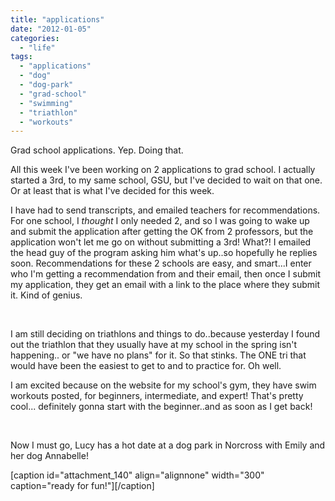 ```yaml
---
title: "applications"
date: "2012-01-05"
categories: 
  - "life"
tags: 
  - "applications"
  - "dog"
  - "dog-park"
  - "grad-school"
  - "swimming"
  - "triathlon"
  - "workouts"
---
```


Grad school applications. Yep. Doing that.

All this week I've been working on 2 applications to grad school. I actually started a 3rd, to my same school, GSU, but I've decided to wait on that one. Or at least that is what I've decided for this week.

I have had to send transcripts, and emailed teachers for recommendations. For one school, I _thought_ I only needed 2, and so I was going to wake up and submit the application after getting the OK from 2 professors, but the application won't let me go on without submitting a 3rd! What?! I emailed the head guy of the program asking him what's up..so hopefully he replies soon. Recommendations for these 2 schools are easy, and smart...I enter who I'm getting a recommendation from and their email, then once I submit my application, they get an email with a link to the place where they submit it. Kind of genius.

 

I am still deciding on triathlons and things to do..because yesterday I found out the triathlon that they usually have at my school in the spring isn't happening.. or "we have no plans" for it. So that stinks. The ONE tri that would have been the easiest to get to and to practice for. Oh well.

I am excited because on the website for my school's gym, they have swim workouts posted, for beginners, intermediate, and expert! That's pretty cool... definitely gonna start with the beginner..and as soon as I get back!

 

Now I must go, Lucy has a hot date at a dog park in Norcross with Emily and her dog Annabelle!

\[caption id="attachment\_140" align="alignnone" width="300" caption="ready for fun!"\]\[/caption\]
